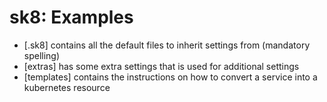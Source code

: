 # sk8: Examples

* [.sk8] contains all the default files to inherit settings from (mandatory spelling)
* [extras] has some extra settings that is used for additional settings
* [templates] contains the instructions on how to convert a service into a kubernetes resource